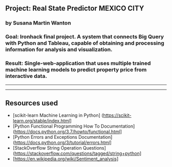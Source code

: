 

## Project: Real State Predictor MEXICO CITY
### by Susana Martin Wanton

### Goal: Ironhack final project. A system that connects Big Query with Python and Tableau, capable of obtaining and processing information for analysis and visualization.

### Result: Single-web-application that uses multiple trained machine learning models to predict property price from interactive data.
---






---
## Resources used

* [scikit-learn Machine Learning in Python] (https://scikit-learn.org/stable/index.html]
* [Python Functional Programming How To Documentation](https://docs.python.org/3.7/howto/functional.html]
* [Python Errors and Exceptions Documentation](https://docs.python.org/3/tutorial/errors.html]
* [StackOverflow String Operation Questions](https://stackoverflow.com/questions/tagged/string+python]
* [https://en.wikipedia.org/wiki/Sentiment_analysis]

